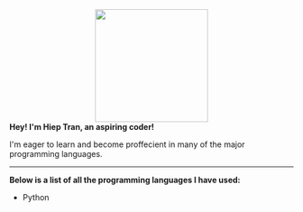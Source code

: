 
<div id="header" align="center">
  <img src="https://media.giphy.com/media/fwbZnTftCXVocKzfxR/giphy.gif" width="200"/>
</div>
<b>
  Hey! I'm Hiep Tran, an aspiring coder! 
</b>

I'm eager to learn and become proffecient in many of the major programming languages.

---

<b>
  Below is a list of all the programming languages I have used:
</b>

- Python

